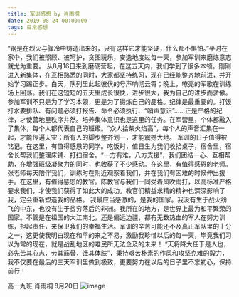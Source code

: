```yaml
---
title: 军训感想 by 肖雨桐
date: 2019-08-24 00:00:00
tags: 日常感想
---
```

“钢是在烈火与骤冷中铸造出来的，只有这样它才能坚硬，什么都不惧怕。”平时在家中，我们被照顾、被呵护，贪图玩乐，安逸地度过每一天，参加军训来磨炼意志就尤为重要。
从8月16日来到磨砺营起，在这五天内，我们学到了很多本领。刚刚进入新集体，在互相熟悉的同时，大家都坚持练习，现在已经能整齐地前进，并开始学习踢正步。白天，队列里此起彼伏的号声响彻云霄；晚上，嘹亮的军歌在训练场上回荡。我们在这短短的五天里成长很快，进步很大，我为自己的进步而骄傲。
参加军训不只是为了学习本领，更是为了锻炼自己的品格。纪律是最重要的。打饭打水要排队、有问题必须打报告、命令必须执行、“哨声意识”……正是严格的纪律，才使营地里秩序井然。培养集体意识也是这里的任务。在军营里，个体都融入了集体，每个人都代表自己的班级。“众人拾柴火焰高”，每个人的声音汇集在一起，才能传遍天空；所有人的脚步整齐划一，才能震撼大地。
军训的日子值得被铭记。在这里，有值得感恩的同学。吃饭时，值日生为我们收拾桌子，宿舍里，宿舍长帮我们整理床铺、打扫宿舍。“一方有难，八方支援”，我们团结一心、互相帮助，在增强班级凝聚力的同时，也收获了不少感动。在这里，有值得感恩的老师。张老师每天陪伴我们，训练时在附近观察着我们，并在我们有困难的时候伸出援手。在这里，有值得感恩的教官。陈教官与我们一同受着风吹雨打，以高标准严格要求我们，才使我们获得了如此大的成功。教官们精益求精的精神也深深影响了我，定会重新塑造我的品格。
我最应当感激的，是我的国家。我没有生于战火纷飞的中东，也没有生于贫穷落后的非洲。我所在的地方，是世界上最为和平繁荣的国家。不管是在祖国的大江南北，还是偏远边疆，都有无数热血的军人在努力训练，担起责任，来保卫我们的幸福生活。军训的辛苦可能还不及真正军队里的十分之一，这更使我明白现在和平的来之不易，激励我珍惜以后的每一天，毕竟我们习以为常的现在，就是战乱地区的难民所无法企及的未来！
“天将降大任于是人也，必先苦其心志，劳其筋骨，饿其体肤”，秉持艰苦朴素的作风和攻坚克难的毅力，我不仅要在最后的三天军训里做到极致，更要努力在以后的日子里不忘初心，保持前行！

高一九班  肖雨桐
8月20日
![image](1.jpg)